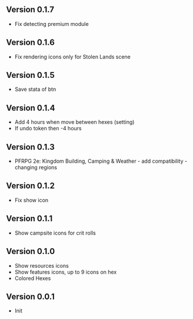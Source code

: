 ## Version 0.1.7
- Fix detecting premium module

## Version 0.1.6
- Fix rendering icons only for Stolen Lands scene

## Version 0.1.5
- Save stata of btn

## Version 0.1.4
- Add 4 hours when move between hexes (setting)
- If undo token then -4 hours

## Version 0.1.3
- PFRPG 2e: Kingdom Building, Camping & Weather - add compatibility - changing regions

## Version 0.1.2
- Fix show icon

## Version 0.1.1
- Show campsite icons for crit rolls

## Version 0.1.0
- Show resources icons
- Show features icons, up to 9 icons on hex
- Colored Hexes

## Version 0.0.1
- Init

